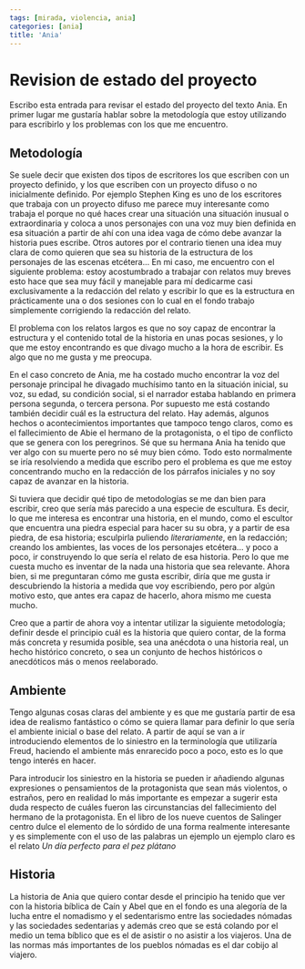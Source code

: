 ```yaml
---
tags: [mirada, violencia, ania]
categories: [ania]
title: 'Ania'
---
```


# Revision de estado del proyecto

Escribo esta entrada para revisar el estado del proyecto del texto Ania. En primer lugar me gustaría hablar sobre la metodología que estoy utilizando para escribirlo y los problemas con los que me encuentro. 

## Metodología

Se suele decir que existen dos tipos de escritores los que escriben con un proyecto definido, y los que escriben con un proyecto difuso o no inicialmente definido. Por ejemplo Stephen King es uno de los escritores que trabaja con un proyecto difuso me parece muy interesante como trabaja el porque no qué haces crear una situación una situación inusual o extraordinaria y coloca a unos personajes con una voz muy bien definida en esa situación a partir de ahí con una idea vaga de cómo debe avanzar la historia pues escribe. Otros autores por el contrario tienen una idea muy clara de como quieren que sea su historia de la estructura de los personajes de las escenas etcétera... En mi caso, me encuentro con el siguiente problema: estoy acostumbrado a trabajar con relatos muy breves esto hace que sea muy fácil y manejable para mí dedicarme casi exclusivamente a la redacción del relato y escribir lo que es la estructura en prácticamente una o dos sesiones con lo cual en el fondo trabajo simplemente corrigiendo la redacción del relato.

El problema con los relatos largos es que no soy capaz de encontrar la estructura y el contenido total de la historia en unas pocas sesiones, y lo que me estoy encontrando es que divago mucho a la hora de escribir. Es algo que no me gusta y me preocupa. 

En el caso concreto de Ania, me ha costado mucho encontrar la voz del personaje principal he divagado muchísimo tanto en la situación inicial, su voz, su edad, su condición social, si el narrador estaba hablando en primera persona segunda, o tercera persona. Por supuesto me está costando también decidir cuál es la estructura del relato. Hay además, algunos hechos o acontecimientos importantes que tampoco tengo claros, como es el fallecimiento de Abie el hermano de la protagonista, o el tipo de conflicto que se genera con los peregrinos. Sé que su hermana Ania ha tenido que ver algo con su muerte pero no sé muy bien cómo. Todo esto normalmente se iría resolviendo a medida que escribo pero el problema es que me estoy concentrando mucho en la redacción de los párrafos iniciales y no soy capaz de avanzar en la historia.

Si tuviera que decidir qué tipo de metodologías se me dan bien para escribir, creo que sería más parecido a una especie de escultura. Es decir, lo que me interesa es encontrar una historia, en el mundo, como el escultor que encuentra una piedra especial para hacer su su obra, y a partir de esa piedra, de esa historia; esculpirla puliendo *literariamente*, en la redacción; creando los ambientes, las voces de los personajes etcétera... y poco a poco, ir construyendo lo que sería el relato de esa historia. Pero lo que me cuesta mucho es inventar de la nada una historia que sea relevante. Ahora bien, si me preguntaran cómo me gusta escribir, diría que me gusta ir descubriendo la historia a medida que voy escribiendo, pero por algún motivo esto, que antes era capaz de hacerlo, ahora mismo me cuesta mucho.

Creo que a partir de ahora voy a intentar utilizar la siguiente metodología; definir desde el principio cuál es la historia que quiero contar, de la forma más concreta y resumida posible, sea una anécdota o una historia real, un hecho histórico concreto, o sea un conjunto de hechos históricos o anecdóticos más o menos reelaborado.

## Ambiente

Tengo algunas cosas claras del ambiente y es que me gustaría partir de esa idea de realismo fantástico o cómo se quiera llamar para definir lo que sería el ambiente inicial o base del relato. A partir de aquí se van a ir introduciendo elementos de lo siniestro en la terminología que utilizaría Freud, haciendo el ambiente más enrarecido poco a poco, esto es lo que tengo interés en hacer.

Para introducir los siniestro en la historia se pueden ir añadiendo algunas expresiones o pensamientos de la protagonista que sean más violentos, o estraños, pero en realidad lo más importante es empezar a sugerir esta duda respecto de cuáles fueron las circunstancias del fallecimiento del hermano de la protagonista. En el libro de los nueve cuentos de Salinger centro dulce el elemento de lo sórdido de una forma realmente interesante y es simplemente con el uso de las palabras un ejemplo un ejemplo claro es el relato *Un día perfecto para el pez plátano*

## Historia

La historia de Ania que quiero contar desde el principio ha tenido que ver con la historia bíblica de Caín y Abel que en el fondo es una alegoría de la lucha entre el nomadismo y el sedentarismo entre las sociedades nómadas y las sociedades sedentarias y además creo que se está colando por el medio un tema bíblico que es el de asistir o no asistir a los viajeros. Una de las normas más importantes de los pueblos nómadas es el dar cobijo al viajero. 
